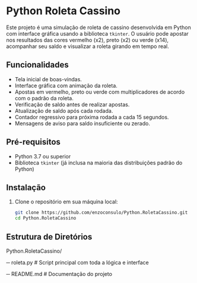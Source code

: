 # Python Roleta Cassino

Este projeto é uma simulação de roleta de cassino desenvolvida em Python com interface gráfica usando a biblioteca `tkinter`. O usuário pode apostar nos resultados das cores vermelho (x2), preto (x2) ou verde (x14), acompanhar seu saldo e visualizar a roleta girando em tempo real.

## Funcionalidades

- Tela inicial de boas-vindas.
- Interface gráfica com animação da roleta.
- Apostas em vermelho, preto ou verde com multiplicadores de acordo com o padrão da roleta.
- Verificação de saldo antes de realizar apostas.
- Atualização de saldo após cada rodada.
- Contador regressivo para próxima rodada a cada 15 segundos.
- Mensagens de aviso para saldo insuficiente ou zerado.

## Pré-requisitos

- Python 3.7 ou superior
- Biblioteca `tkinter` (já inclusa na maioria das distribuições padrão do Python)

## Instalação

1. Clone o repositório em sua máquina local:

   ```bash
   git clone https://github.com/enzoconsulo/Python.RoletaCassino.git
   cd Python.RoletaCassino
## Estrutura de Diretórios

Python.RoletaCassino/

─ roleta.py          # Script principal com toda a lógica e interface

─ README.md          # Documentação do projeto

